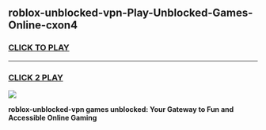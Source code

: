 
## roblox-unblocked-vpn-Play-Unblocked-Games-Online-cxon4
<h3>
<a href="https://premium76.site?title=roblox-unblocked-vpn&ref=25A">CLICK TO PLAY</a></h3>
<hr>

<h3>
<a href="https://premium76.site?title=roblox-unblocked-vpn&ref=25A">CLICK 2 PLAY</a>
  
</h3>

<a href="https://premium76.site?title=roblox-unblocked-vpn&ref=25A"><img src="https://clearcache.store/games.png"></a>


**roblox-unblocked-vpn games unblocked: Your Gateway to Fun and Accessible Online Gaming**
